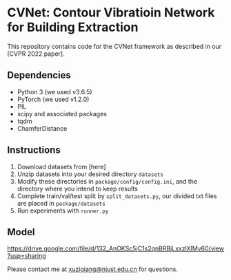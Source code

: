 # CVNet: Contour Vibratioin Network for Building Extraction #

This repository contains code for the CVNet framework as described in our [CVPR 2022 paper].

## Dependencies
- Python 3 (we used v3.6.5)
- PyTorch (we used v1.2.0)
- PIL
- scipy and associated packages
- tqdm
- ChamferDistance

## Instructions
1. Download datasets from [here]
1. Unzip datasets into your desired directory `datasets`
1. Modify these directories in `package/config/config.ini`, and the directory where you intend to keep results
1. Complete train/val/test split by `split_datasets.py`, our divided txt files are placed in `package/datasets`
1. Run experiments with `runner.py` 

## Model
https://drive.google.com/file/d/132_AnOKSc5jC1s2qnBRBjLxxzlXlMv60/view?usp=sharing

Please contact me at xuziqiang@njust.edu.cn for questions.